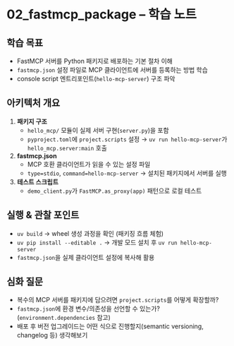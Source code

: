 # 02_fastmcp_package – 학습 노트

## 학습 목표
- FastMCP 서버를 Python 패키지로 배포하는 기본 절차 이해
- `fastmcp.json` 설정 파일로 MCP 클라이언트에 서버를 등록하는 방법 학습
- console script 엔트리포인트(`hello-mcp-server`) 구조 파악

## 아키텍처 개요
1. **패키지 구조**
   - `hello_mcp/` 모듈이 실제 서버 구현(`server.py`)을 포함
   - `pyproject.toml`에 `project.scripts` 설정 → `uv run hello-mcp-server`가 `hello_mcp.server:main` 호출
2. **fastmcp.json**
   - MCP 호환 클라이언트가 읽을 수 있는 설정 파일
   - `type=stdio`, `command=hello-mcp-server` → 설치된 패키지에서 서버를 실행
3. **테스트 스크립트**
   - `demo_client.py`가 `FastMCP.as_proxy(app)` 패턴으로 로컬 테스트

## 실행 & 관찰 포인트
- `uv build` → wheel 생성 과정을 확인 (패키징 흐름 체험)
- `uv pip install --editable .` → 개발 모드 설치 후 `uv run hello-mcp-server`
- `fastmcp.json`을 실제 클라이언트 설정에 복사해 활용

## 심화 질문
- 복수의 MCP 서버를 패키지에 담으려면 `project.scripts`를 어떻게 확장할까?
- `fastmcp.json`에 환경 변수/의존성을 선언할 수 있는가? (`environment.dependencies` 참고)
- 배포 후 버전 업그레이드는 어떤 식으로 진행할지(semantic versioning, changelog 등) 생각해보기
